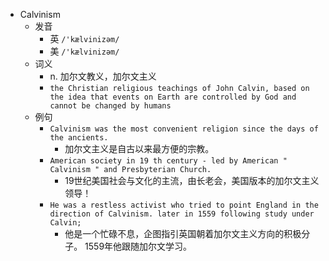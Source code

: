 - Calvinism
  - 发音
    - 英 `/'kælvinizəm/`
    - 美 `/'kælvinizəm/`
  - 词义
    - n. 加尔文教义，加尔文主义
    - `the Christian religious teachings of John Calvin, based on the idea that events on Earth are controlled by God and cannot be changed by humans`
  - 例句
    - `Calvinism was the most convenient religion since the days of the ancients.`
      - 加尔文主义是自古以来最方便的宗教。
    - `American society in 19 th century - led by American " Calvinism " and Presbyterian Church.`
      - 19世纪美国社会与文化的主流，由长老会，美国版本的加尔文主义领导！
    - `He was a restless activist who tried to point England in the direction of Calvinism. later in 1559 following study under Calvin;`
      - 他是一个忙碌不息，企图指引英国朝着加尔文主义方向的积极分子。 1559年他跟随加尔文学习。

